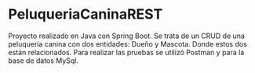 # PeluqueriaCaninaREST

Proyecto realizado en Java con Spring Boot. Se trata de un CRUD de una peluquería canina con dos entidades: Dueño y Mascota. Donde estos dos están relacionados. Para realizar las pruebas se utilizó Postman y para la base de datos MySql.
